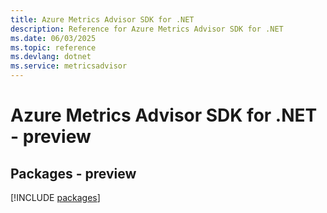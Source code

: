 ```yaml
---
title: Azure Metrics Advisor SDK for .NET
description: Reference for Azure Metrics Advisor SDK for .NET
ms.date: 06/03/2025
ms.topic: reference
ms.devlang: dotnet
ms.service: metricsadvisor
---
```

# Azure Metrics Advisor SDK for .NET - preview
## Packages - preview
[!INCLUDE [packages](metrics-advisor-index.md)]